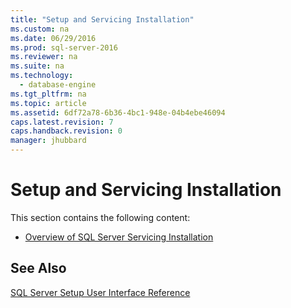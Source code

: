 ```yaml
---
title: "Setup and Servicing Installation"
ms.custom: na
ms.date: 06/29/2016
ms.prod: sql-server-2016
ms.reviewer: na
ms.suite: na
ms.technology: 
  - database-engine
ms.tgt_pltfrm: na
ms.topic: article
ms.assetid: 6df72a78-6b36-4bc1-948e-04b4ebe46094
caps.latest.revision: 7
caps.handback.revision: 0
manager: jhubbard
---
```

# Setup and Servicing Installation
This section contains the following content:  
  
-   [Overview of SQL Server Servicing Installation](../../Topics/TopicNameNotContainA/Overview-of-SQL-Server-Servicing-Installation.md)  
  
## See Also  
 [SQL Server Setup User Interface Reference](../../Topics/TopicNameNotContainA/SQL-Server-Setup-User-Interface-Reference.md)
